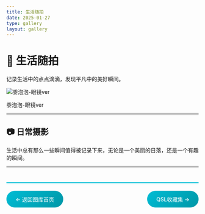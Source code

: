 ```yaml
---
title: 生活随拍
date: 2025-01-27
type: gallery
layout: gallery
---
```

# 📱 生活随拍

记录生活中的点点滴滴，发现平凡中的美好瞬间。

![黍泡泡-眼镜ver](/images/gallery/b4a360d3b7eb379358b89a2a22122a73.jpg)

黍泡泡-眼镜ver

---

## 📷 日常摄影

生活中总有那么一些瞬间值得被记录下来，无论是一个美丽的日落，还是一个有趣的瞬间。


---

<div class="gallery-nav">
<a href="/gallery/" class="nav-btn">← 返回图库首页</a>
<a href="/gallery/qsl/" class="nav-btn">QSL收藏集 →</a>
</div>

<style>


.gallery-nav {
    display: flex;
    justify-content: space-between;
    margin-top: 40px;
    padding: 20px 0;
    border-top: 2px solid #00bcd4;
}

.nav-btn {
    background: linear-gradient(135deg, #00bcd4, #0097a7);
    color: white;
    padding: 12px 24px;
    border-radius: 25px;
    text-decoration: none;
    transition: all 0.3s ease;
    font-weight: 500;
}

.nav-btn:hover {
    background: linear-gradient(135deg, #0097a7, #00838f);
    transform: translateY(-2px);
    box-shadow: 0 8px 25px rgba(0, 188, 212, 0.3);
}

@media (max-width: 768px) {
    .gallery-nav {
        flex-direction: column;
        gap: 10px;
    }
  
    .nav-btn {
        text-align: center;
    }
}
</style>
